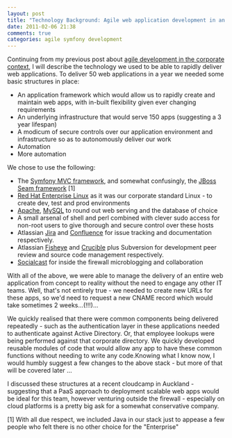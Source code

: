 ```yaml
---
layout: post
title: "Technology Background: Agile web application development in an Enterprise environment"
date: 2011-02-06 21:38
comments: true
categories: agile symfony development
---
```


Continuing from my previous post about [agile development in the corporate context](/2011/01/Milestones/), I will describe the technology we used to be able to rapidly deliver web applications.
To deliver 50 web applications in a year we needed some basic structures in place:

* An application framework which would allow us to rapidly create and maintain web apps, with in-built flexibility given ever changing requirements
* An underlying infrastructure that would serve 150 apps (suggesting a 3 year lifespan)
* A modicum of secure controls over our application environment and infrastructure so as to autonomously deliver our work
* Automation
* More automation

We chose to use the following:

* The [Symfony MVC framework](http://www.symfony.org), and somewhat confusingly, the [JBoss Seam framework](http://seamframework.org) [1]
* [Red Hat Enterprise Linux](http://www.redhat.com/rhel) as it was our corporate standard Linux - to create dev, test and prod environments
* [Apache](http://httpd.apache.org), [MySQL](http://www.mysql.com) to round out web serving and the database of choice
* A small arsenal of shell and perl combined with clever sudo access for non-root users to give thorough and secure control over these hosts
* Atlassian [Jira](http://www.atlassian.com/software/jira/) and [Confluence](http://www.atlassian.com/software/confluence) for issue tracking and documentation respectively.
* Atlassian [Fisheye](http://www.atlassian.com/software/fisheye/) and [Crucible](http://www.atlassian.com/software/crucible/) plus Subversion for development peer review and source code management respectively. 
* [Socialcast](http://socialcast.com) for inside the firewall microblogging and collaboration

With all of the above, we were able to manage the delivery of an entire web application from concept to reality without the need to engage any other IT teams.  Well, that's not entirely true - we needed to create new URLs for these apps, so we'd need to request a new CNAME record which would take sometimes 2 weeks...(!!!)... 

We quickly realised that there were common components being delivered repeatedly - such as the authentication layer in these applications needed to authenticate against Active Directory.  Or, that employee lookups were being performed against that corporate directory.  We quickly developed reusable modules of code that would allow any app to have these common functions without needing to write any code.Knowing what I know now, I would humbly suggest a few changes to the above stack - but more of that will be covered later ...

I discussed these structures at a recent cloudcamp in Auckland - suggesting that a PaaS approach to deployment scalable web apps would be ideal for this team, however venturing outside the firewall - especially on cloud platforms is a pretty big ask for a somewhat conservative company.

[1] With all due respect, we included Java in our stack just to appease a few people who felt there is no other choice for the "Enterprise"
